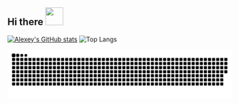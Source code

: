 ## Hi there <img src=https://github.com/Thoroldvix/Thoroldvix/assets/65923482/ba0efe0f-3031-4363-b00c-eb17898b698f width="40" height="40">

[![Alexey's GitHub stats](https://github-readme-stats.vercel.app/api?username=thoroldvix&theme=transparent)](https://github.com/anuraghazra/github-readme-stats)
![Top Langs](https://github-readme-stats.vercel.app/api/top-langs/?username=thoroldvix&layout=compact&theme=transparent)

<picture>
  <source media="(prefers-color-scheme: dark)" srcset="https://raw.githubusercontent.com/thoroldvix/thoroldvix/output/github-contribution-grid-snake-dark.svg">
  <img alt="github contribution grid snake animation" src="https://raw.githubusercontent.com/thoroldvix/thoroldvix/output/github-contribution-grid-snake.svg">
</picture>

